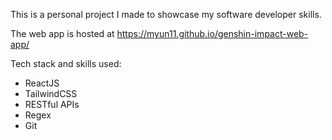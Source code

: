 This is a personal project I made to showcase my software developer skills.

The web app is hosted at https://myun11.github.io/genshin-impact-web-app/

Tech stack and skills used:
- ReactJS
- TailwindCSS
- RESTful APIs
- Regex
- Git
